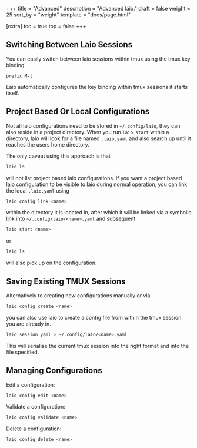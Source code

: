 +++
title = "Advanced"
description = "Advanced laio."
draft = false
weight = 25
sort_by = "weight"
template = "docs/page.html"

[extra]
toc = true
top = false
+++

## Switching Between Laio Sessions

You can easily switch between laio sessions within tmux using the tmux key binding 
```tmux
prefix M-l
```
Laio automatically configures the key binding within tmux sessions it starts itself.

## Project Based Or Local Configurations

Not all laio configurations need to be stored in `~/.config/laio`, they can also reside in a project directory.
When you run `laio start` within a directory, laio will look for a file named `.laio.yaml` and also search up until it reaches the users home directory.

The only caveat using this approach is that 
```bash
laio ls
```
will not list project based laio configurations. 
If you want a project based laio configuration to be visible to laio during normal operation, you can link the local `.laio.yaml` using 
```bash
laio config link <name> 
```
within the directory it is located in, 
after which it will be linked via a symbolic link into `~/.config/laio/<name>.yaml` and subsequent 
```bash
laio start <name>
```
or 
```bash
laio ls 
```
will also pick up on the configuration.

## Saving Existing TMUX Sessions

Alternatively to creating new configurations manually or via 
```bash
laio config create <name> 
```
you can also use laio to create a config file from within the tmux session you are already in.
```bash
laio session yaml > ~/.config/laio/<name>.yaml
```
This will serialise the current tmux session into the right format and into the file specified.

## Managing Configurations

Edit a configuration:
```bash
laio config edit <name>
```

Validate a configuration:
```bash
laio config validate <name>
```

Delete a configuration:
```bash
laio config delete <name>
```
